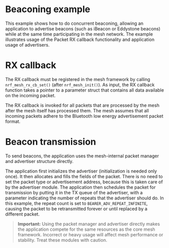 # Beaconing example

This example shows how to do concurrent beaconing, allowing an application to 
advertise beacons (such as iBeacon or Eddystone beacons) while at the same time
participating in the mesh network. The example illustrates usage of the Packet RX 
callback functionality and application usage of advertisers.

# RX callback

The RX callback must be registered in the mesh framework by calling
`nrf_mesh_rx_cb_set()` (after `nrf_mesh_init()`). As input, the RX callback
function takes a pointer to a parameter struct that
contains all data available on the incoming packet.

The RX callback is invoked for all packets that are processed by the mesh after the mesh
itself has processed them. The mesh assumes that all incoming packets adhere to the
Bluetooth low energy advertisement packet format.

# Beacon transmission

To send beacons, the application uses the mesh-internal packet manager and
advertiser structure directly. 

The application first initializes the advertiser (initialization is needed only once).
It then allocates and fills the fields of the packet. There is no need to set
the packet type or advertisement address, because this is
taken care of by the advertiser module. The application then schedules the packet
for transmission by putting it in the TX queue of the advertiser, with a parameter
indicating the number of repeats that the advertiser should do. In this example,
the repeat count is set to `BEARER_ADV_REPEAT_INFINITE`, causing the packet to
be retransmitted forever or until replaced by a different packet.

> **Important:** Using the packet manager and advertiser directly makes the
application compete for the same resources as the core mesh framework. Incorrect or
heavy usage will affect mesh performance or stability. Treat these modules
with caution.

